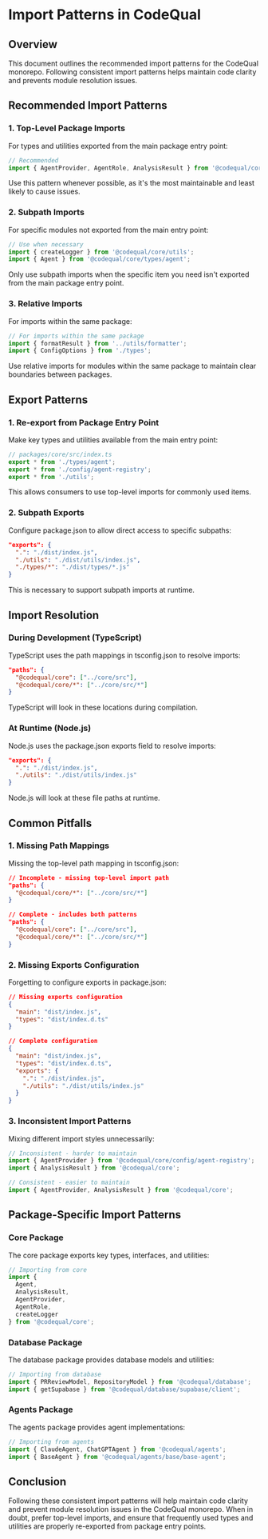 # Import Patterns in CodeQual

## Overview

This document outlines the recommended import patterns for the CodeQual monorepo. Following consistent import patterns helps maintain code clarity and prevents module resolution issues.

## Recommended Import Patterns

### 1. Top-Level Package Imports

For types and utilities exported from the main package entry point:

```typescript
// Recommended
import { AgentProvider, AgentRole, AnalysisResult } from '@codequal/core';
```

Use this pattern whenever possible, as it's the most maintainable and least likely to cause issues.

### 2. Subpath Imports

For specific modules not exported from the main entry point:

```typescript
// Use when necessary
import { createLogger } from '@codequal/core/utils';
import { Agent } from '@codequal/core/types/agent';
```

Only use subpath imports when the specific item you need isn't exported from the main package entry point.

### 3. Relative Imports

For imports within the same package:

```typescript
// For imports within the same package
import { formatResult } from '../utils/formatter';
import { ConfigOptions } from './types';
```

Use relative imports for modules within the same package to maintain clear boundaries between packages.

## Export Patterns

### 1. Re-export from Package Entry Point

Make key types and utilities available from the main entry point:

```typescript
// packages/core/src/index.ts
export * from './types/agent';
export * from './config/agent-registry';
export * from './utils';
```

This allows consumers to use top-level imports for commonly used items.

### 2. Subpath Exports

Configure package.json to allow direct access to specific subpaths:

```json
"exports": {
  ".": "./dist/index.js",
  "./utils": "./dist/utils/index.js",
  "./types/*": "./dist/types/*.js"
}
```

This is necessary to support subpath imports at runtime.

## Import Resolution

### During Development (TypeScript)

TypeScript uses the path mappings in tsconfig.json to resolve imports:

```json
"paths": {
  "@codequal/core": ["../core/src"],
  "@codequal/core/*": ["../core/src/*"]
}
```

TypeScript will look in these locations during compilation.

### At Runtime (Node.js)

Node.js uses the package.json exports field to resolve imports:

```json
"exports": {
  ".": "./dist/index.js",
  "./utils": "./dist/utils/index.js"
}
```

Node.js will look at these file paths at runtime.

## Common Pitfalls

### 1. Missing Path Mappings

Missing the top-level path mapping in tsconfig.json:

```json
// Incomplete - missing top-level import path
"paths": {
  "@codequal/core/*": ["../core/src/*"]
}

// Complete - includes both patterns
"paths": {
  "@codequal/core": ["../core/src"],
  "@codequal/core/*": ["../core/src/*"]
}
```

### 2. Missing Exports Configuration

Forgetting to configure exports in package.json:

```json
// Missing exports configuration
{
  "main": "dist/index.js",
  "types": "dist/index.d.ts"
}

// Complete configuration
{
  "main": "dist/index.js",
  "types": "dist/index.d.ts",
  "exports": {
    ".": "./dist/index.js",
    "./utils": "./dist/utils/index.js"
  }
}
```

### 3. Inconsistent Import Patterns

Mixing different import styles unnecessarily:

```typescript
// Inconsistent - harder to maintain
import { AgentProvider } from '@codequal/core/config/agent-registry';
import { AnalysisResult } from '@codequal/core';

// Consistent - easier to maintain
import { AgentProvider, AnalysisResult } from '@codequal/core';
```

## Package-Specific Import Patterns

### Core Package

The core package exports key types, interfaces, and utilities:

```typescript
// Importing from core
import { 
  Agent, 
  AnalysisResult, 
  AgentProvider, 
  AgentRole,
  createLogger
} from '@codequal/core';
```

### Database Package

The database package provides database models and utilities:

```typescript
// Importing from database
import { PRReviewModel, RepositoryModel } from '@codequal/database';
import { getSupabase } from '@codequal/database/supabase/client';
```

### Agents Package

The agents package provides agent implementations:

```typescript
// Importing from agents
import { ClaudeAgent, ChatGPTAgent } from '@codequal/agents';
import { BaseAgent } from '@codequal/agents/base/base-agent';
```

## Conclusion

Following these consistent import patterns will help maintain code clarity and prevent module resolution issues in the CodeQual monorepo. When in doubt, prefer top-level imports, and ensure that frequently used types and utilities are properly re-exported from package entry points.
